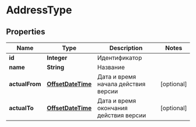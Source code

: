 # AddressType

## Properties
Name | Type | Description | Notes
------------ | ------------- | ------------- | -------------
**id** | **Integer** | Идентификатор | 
**name** | **String** | Название | 
**actualFrom** | [**OffsetDateTime**](OffsetDateTime.md) | Дата и время начала действия версии |  [optional]
**actualTo** | [**OffsetDateTime**](OffsetDateTime.md) | Дата и время окончания действия версии |  [optional]
